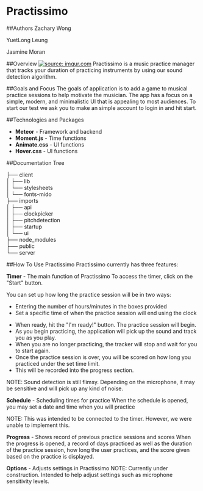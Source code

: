 # Practissimo

##Authors
Zachary Wong

YuetLong Leung

Jasmine Moran

##Overview
<a href="http://imgur.com/ECWdRh7.png"><img src="http://i.imgur.com/ECWdRh7.png" title="source: imgur.com" /></a>
Practissimo is a music practice manager that tracks your duration of practicing instruments by using our sound detection algorithm.

##Goals and Focus
The goals of application is to add a game to musical practice sessions to help motivate the musician.  The app has a focus on a simple, modern, and minimalistic UI that is appealing to most audiences.  To start our test we ask you to make an simple account to login in and hit start.

##Technologies and Packages

* **Meteor** - Framework and backend
* **Moment.js** - Time functions
* **Animate.css** - UI functions
* **Hover.css** - UI functions

##Documentation Tree

├── client <br>
│   ├── lib <br>
│   └── stylesheets <br>
│       └── fonts-mido <br>
├── imports <br>
│   ├── api <br>
│   ├── clockpicker <br>
│   ├── pitchdetection <br>
│   ├── startup <br>
│   └── ui <br>
├── node_modules <br>
├── public <br>
└── server <br>

##How To Use Practissimo
Practissimo currently has three features:

**Timer** - The main function of Practissimo
To access the timer, click on the "Start" button.

You can set up how long the practice session will be in two ways:
  * Entering the number of hours/minutes in the boxes provided
  * Set a specific time of when the practice session will end using the clock

- When ready, hit the "I'm ready!" button. The practice session will begin.
- As you begin practicing, the application will pick up the sound and track you as you play.  
- When you are no longer practicing, the tracker will stop and wait for you to start again.
- Once the practice session is over, you will be scored on how long you practiced under the set time limit.
- This will be recorded into the progress section.
 
NOTE: Sound detection is still flimsy. Depending on the microphone, it may be sensitive and will pick up any kind of noise.


**Schedule** - Scheduling times for practice
When the schedule is opened, you may set a date and time when you will practice

NOTE: This was intended to be connected to the timer. However, we were unable to implement this.


**Progress** - Shows record of previous practice sessions and scores
When the progress is opened, a record of days practiced as well as the duration of the practice session, how long the user practices, and the score given based on the practice is displayed.


**Options** - Adjusts settings in Practissimo
NOTE: Currently under construction. Intended to help adjust settings such as microphone sensitivity levels.
